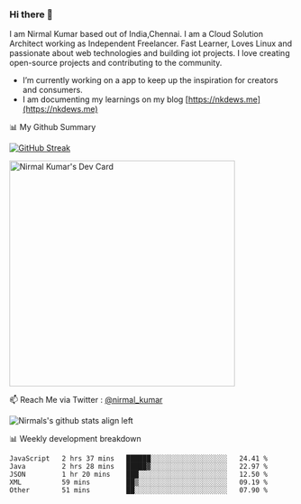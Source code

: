### Hi there 👋

 I am Nirmal Kumar based out of India,Chennai. I am a Cloud Solution Architect working as Independent Freelancer. Fast Learner, Loves Linux and passionate about web technologies and building iot projects. I love creating open-source projects and contributing to the community.

- I’m currently working on a app to keep up the inspiration for creators and consumers.
- I am documenting my learnings on my blog [https://nkdews.me](https://nkdews.me)


📊 My Github Summary

[![GitHub Streak](https://github-readme-streak-stats.herokuapp.com?user=nk-gears&theme=dark&hide_border=true&date_format=M%20j%5B%2C%20Y%5D)](https://git.io/streak-stats)

<a href="https://app.daily.dev/nirmal_kumar"><img src="https://api.daily.dev/devcards/a16cfcf02d384b16b41de71ce4d1d811.png?r=8ve" width="400" alt="Nirmal Kumar's Dev Card"/></a>

📫 Reach Me via  Twitter : [@nirmal_kumar](https://twitter.com/nirmal_kumar)

![Nirmals's github stats align left](https://github-readme-stats.vercel.app/api?username=nk-gears&show_icons=true)


📊 Weekly development breakdown

<!--START_SECTION:waka-->

```text
JavaScript   2 hrs 37 mins   ██████░░░░░░░░░░░░░░░░░░░   24.41 %
Java         2 hrs 28 mins   █████▓░░░░░░░░░░░░░░░░░░░   22.97 %
JSON         1 hr 20 mins    ███░░░░░░░░░░░░░░░░░░░░░░   12.50 %
XML          59 mins         ██▒░░░░░░░░░░░░░░░░░░░░░░   09.19 %
Other        51 mins         ██░░░░░░░░░░░░░░░░░░░░░░░   07.90 %
```

<!--END_SECTION:waka-->


